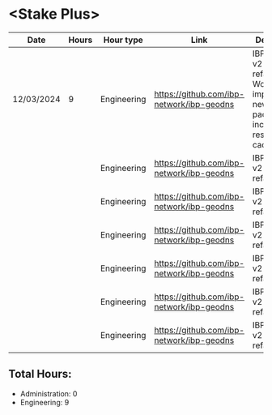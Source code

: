 # \<Stake Plus\>
| Date | Hours | Hour type | Link | Description | 
|---|---|---|---|---|
| 12/03/2024 | 9 | Engineering | https://github.com/ibp-network/ibp-geodns | IBP-GeoDNS v2 (Code refactor) - Working on implementing new monitor package including results caching. 
|  |  | Engineering | https://github.com/ibp-network/ibp-geodns | IBP-GeoDNS v2 (Code refactor) - 
|  |  | Engineering | https://github.com/ibp-network/ibp-geodns | IBP-GeoDNS v2 (Code refactor) - 
|  |  | Engineering | https://github.com/ibp-network/ibp-geodns | IBP-GeoDNS v2 (Code refactor) - 
|  |  | Engineering | https://github.com/ibp-network/ibp-geodns | IBP-GeoDNS v2 (Code refactor) - 
|  |  | Engineering | https://github.com/ibp-network/ibp-geodns | IBP-GeoDNS v2 (Code refactor) - 
|  |  | Engineering | https://github.com/ibp-network/ibp-geodns | IBP-GeoDNS v2 (Code refactor) - 

## Total Hours:
- Administration: 0
- Engineering: 9


